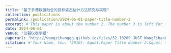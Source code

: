 ```yaml
---
title: "基于多源数据融合的目标姿态估计方法研究与实现"
collection: publications
permalink: /publication/2024-06-01-paper-title-number-2
excerpt: #'This paper is about the number 2. The number 3 is left for future work.'
date: 2024-06-01
venue: '仪器仪表学报'
paperurl: 'http://wangzihanggg.github.io/files/32_10289_JUST_WangZihang.pdf'
citation: #'Your Name, You. (2010). &quot;Paper Title Number 2.&quot; <i>Journal 1</i>. 1(2).'
---
```

